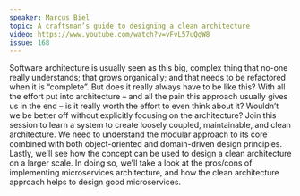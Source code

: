 ```yaml
---
speaker: Marcus Biel
topic: A craftsman’s guide to designing a clean architecture
video: https://www.youtube.com/watch?v=vFvL57uQgW8
issue: 168
---
```


Software architecture is usually seen as this big, complex thing that no-one really understands; that grows organically; and that needs to be refactored when it is “complete”. But does it really always have to be like this? With all the effort put into architecture – and all the pain this approach usually gives us in the end – is it really worth the effort to even think about it? Wouldn’t we be better off without explicitly focusing on the architecture? Join this session to learn a system to create loosely coupled, maintainable, and clean architecture. We need to understand the modular approach to its core combined with both object-oriented and domain-driven design principles. Lastly, we'll see how the concept can be used to design a clean architecture on a larger scale. In doing so, we'll take a look at the pros/cons of implementing microservices architecture, and how the clean architecture approach helps to design good microservices.

